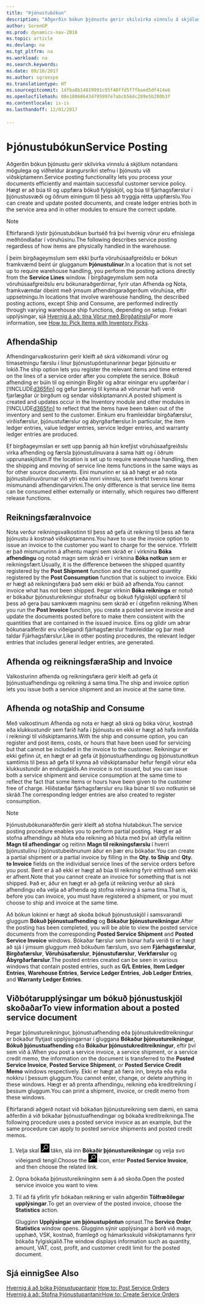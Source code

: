 ```yaml
---
title: "Þjónustubókun"
description: "Aðgerðin bókun þjónustu gerir skilvirka vinnslu á skjölum notandans mögulega og viðheldur árangursríkri stefnu í þjónustu við viðskiptamenn. Hægt er að búa til og uppfæra bókuð fylgiskjöl, og búa til fjárhagsfærslur í þjónustusvæði og öðrum einingum til þess að tryggja rétta uppfærslu."
author: SorenGP
ms.prod: dynamics-nav-2018
ms.topic: article
ms.devlang: na
ms.tgt_pltfrm: na
ms.workload: na
ms.search.keywords: 
ms.date: 09/18/2017
ms.author: sgroespe
ms.translationtype: HT
ms.sourcegitcommit: 1dfba8b14019991c95f40ffd5f7fbaed5df414eb
ms.openlocfilehash: 08e180686434795997e7abcb56dc289e5b280b3f
ms.contentlocale: is-is
ms.lasthandoff: 12/01/2017

---
```

# <a name="service-posting"></a><span data-ttu-id="cae28-104">Þjónustubókun</span><span class="sxs-lookup"><span data-stu-id="cae28-104">Service Posting</span></span>
<span data-ttu-id="cae28-105">Aðgerðin bókun þjónustu gerir skilvirka vinnslu á skjölum notandans mögulega og viðheldur árangursríkri stefnu í þjónustu við viðskiptamenn.</span><span class="sxs-lookup"><span data-stu-id="cae28-105">Service posting functionality lets you process your documents efficiently and maintain successful customer service policy.</span></span> <span data-ttu-id="cae28-106">Hægt er að búa til og uppfæra bókuð fylgiskjöl, og búa til fjárhagsfærslur í þjónustusvæði og öðrum einingum til þess að tryggja rétta uppfærslu.</span><span class="sxs-lookup"><span data-stu-id="cae28-106">You can create and update posted documents, and create ledger entries both in the service area and in other modules to ensure the correct update.</span></span>  

> [!NOTE]  
>  <span data-ttu-id="cae28-107">Eftirfarandi lýstir þjónustubókun burtséð frá því hvernig vörur eru efnislega meðhöndlaðar í vöruhúsinu.</span><span class="sxs-lookup"><span data-stu-id="cae28-107">The following describes service posting regardless of how items are physically handled in the warehouse.</span></span>  
>   
>  <span data-ttu-id="cae28-108">Í þeim birgðageymslum sem ekki þurfa vöruhúsaafgreiðslu er bókun framkvæmd beint úr glugganum **Þjónustulínur**.</span><span class="sxs-lookup"><span data-stu-id="cae28-108">In a location that is not set up to require warehouse handling, you perform the posting actions directly from the **Service Lines** window.</span></span> <span data-ttu-id="cae28-109">Í birgðageymslum sem nota vöruhúsaafgreiðslu eru bókunaraðgerðirnar, fyrir utan Afhenda og Nota, framkvæmdar óbeint með ýmsum afhendingaraðgerðum vöruhúsa, eftir uppsetningu.</span><span class="sxs-lookup"><span data-stu-id="cae28-109">In locations that involve warehouse handling, the described posting actions, except Ship and Consume, are performed indirectly through varying warehouse ship functions, depending on setup.</span></span> <span data-ttu-id="cae28-110">Frekari upplýsingar, sjá [Hvernig á að: tína Vörur með Birgðatínslu](warehouse-how-to-pick-items-with-inventory-picks.md)</span><span class="sxs-lookup"><span data-stu-id="cae28-110">For more information, see [How to: Pick Items with Inventory Picks](warehouse-how-to-pick-items-with-inventory-picks.md).</span></span>  

## <a name="ship"></a><span data-ttu-id="cae28-111">Afhenda</span><span class="sxs-lookup"><span data-stu-id="cae28-111">Ship</span></span>  
<span data-ttu-id="cae28-112">Afhendingarvalkosturinn gerir kleift að skrá viðkomandi vörur og tímasetningu færslu í línur þjónustupöntunarinnar þegar þjónustu er lokið.</span><span class="sxs-lookup"><span data-stu-id="cae28-112">The ship option lets you register the relevant items and time entered on the lines of a service order after you complete the service.</span></span> <span data-ttu-id="cae28-113">Bókuð afhending er búin til og einingin Birgðir og aðrar einingar eru uppfærðar í [!INCLUDE[d365fin](includes/d365fin_md.md)] og gefur þannig til kynna að vörurnar hafi verið fjarlægðar úr birgðum og sendar viðskiptamanni.</span><span class="sxs-lookup"><span data-stu-id="cae28-113">A posted shipment is created and updates occur in the Inventory module and other modules in [!INCLUDE[d365fin](includes/d365fin_md.md)] to reflect that the items have been taken out of the inventory and sent to the customer.</span></span> <span data-ttu-id="cae28-114">Einkum eru framleiddar birgðafærslur, virðisfærslur, þjónustufærslur og ábyrgðarfærslur.</span><span class="sxs-lookup"><span data-stu-id="cae28-114">In particular, the item ledger entries, value ledger entries, service ledger entries, and warranty ledger entries are produced.</span></span>  

<span data-ttu-id="cae28-115">Ef birgðageymslan er sett upp þannig að hún krefjist vöruhúsaafgreiðslu virka afhending og færsla þjónustulínuvara á sama hátt og í öðrum upprunaskjölum.</span><span class="sxs-lookup"><span data-stu-id="cae28-115">If the location is set up to require warehouse handling, then the shipping and moving of service line items functions in the same ways as for other source documents.</span></span> <span data-ttu-id="cae28-116">Eini munurinn er sá að hægt er að nota þjónustulínuvörurnar við ytri eða innri vinnslu, sem krefst tvenns konar mismunandi afhendingarvirkni.</span><span class="sxs-lookup"><span data-stu-id="cae28-116">The only difference is that service line items can be consumed either externally or internally, which requires two different release functions.</span></span>

## <a name="invoice"></a><span data-ttu-id="cae28-117">Reikningsfæra</span><span class="sxs-lookup"><span data-stu-id="cae28-117">Invoice</span></span>  
<span data-ttu-id="cae28-118">Nota verður reikningsvalkostinn til þess að gefa út reikning til þess að færa þjónustu á kostnað viðskiptamanns.</span><span class="sxs-lookup"><span data-stu-id="cae28-118">You have to use the invoice option to issue an invoice to the customer you want to charge for the service.</span></span> <span data-ttu-id="cae28-119">Yfirleitt er það mismunurinn á afhentu magni sem skráð er í virknina **Bóka afhendingu** og notað magn sem skráð er í virknina **Bóka notkun** sem er reikningsfært.</span><span class="sxs-lookup"><span data-stu-id="cae28-119">Usually, it is the difference between the shipped quantity registered by the **Post Shipment** function and the consumed quantity registered by the **Post Consumption** function that is subject to invoice.</span></span> <span data-ttu-id="cae28-120">Ekki er hægt að reikningsfæra það sem ekki er búið að afhenda.</span><span class="sxs-lookup"><span data-stu-id="cae28-120">You cannot invoice what has not been shipped.</span></span> <span data-ttu-id="cae28-121">Þegar virknin **Bóka reikninga** er notuð er bókaður þjónustureikningur stofnaður og bókuð fylgiskjöl uppfærð til þess að gera þau samkvæm magninu sem skráð er í útgefinn reikning.</span><span class="sxs-lookup"><span data-stu-id="cae28-121">When you run the **Post Invoice** function, you create a posted service invoice and update the documents posted before to make them consistent with the quantities that are contained in the issued invoice.</span></span> <span data-ttu-id="cae28-122">Eins og gildir um aðrar bókunaraðferðir eru viðeigandi fjárhagsfærslur framleiddar og þar með taldar Fjárhagsfærslur.</span><span class="sxs-lookup"><span data-stu-id="cae28-122">Like in other posting procedures, the relevant ledger entries that includes general ledger entries, are generated.</span></span>  

## <a name="ship-and-invoice"></a><span data-ttu-id="cae28-123">Afhenda og reikningsfæra</span><span class="sxs-lookup"><span data-stu-id="cae28-123">Ship and Invoice</span></span>  
<span data-ttu-id="cae28-124">Valkosturinn afhenda og reikningsfæra gerir kleift að gefa út þjónustuafhendingu og reikning á sama tíma.</span><span class="sxs-lookup"><span data-stu-id="cae28-124">The ship and invoice option lets you issue both a service shipment and an invoice at the same time.</span></span>  

## <a name="ship-and-consume"></a><span data-ttu-id="cae28-125">Afhenda og nota</span><span class="sxs-lookup"><span data-stu-id="cae28-125">Ship and Consume</span></span>  
<span data-ttu-id="cae28-126">Með valkostinum Afhenda og nota er hægt að skrá og bóka vörur, kostnað eða klukkustundir sem farið hafa í þjónustu en ekki er hægt að hafa innifalda í reikningi til viðskiptamanns.</span><span class="sxs-lookup"><span data-stu-id="cae28-126">With the ship and consume option, you can register and post items, costs, or hours that have been used for servicing but that cannot be included in the invoice to the customer.</span></span> <span data-ttu-id="cae28-127">Reikningur er ekki gefinn út, en hægt er að gefa út þjónustuafhendingu og þjónustunotkun samtímis til þess að gefa til kynna að viðskiptamaður hefur fengið vörur eða klukkustundir án endurgjalds.</span><span class="sxs-lookup"><span data-stu-id="cae28-127">An invoice is not issued, but you can issue both a service shipment and service consumption at the same time to reflect the fact that some items or hours have been given to the customer free of charge.</span></span> <span data-ttu-id="cae28-128">Hliðstæðar fjárhagsfærslur eru líka búnar til svo notkunin sé skráð.</span><span class="sxs-lookup"><span data-stu-id="cae28-128">The corresponding ledger entries are also created to register consumption.</span></span>  

> [!NOTE]  
>  <span data-ttu-id="cae28-129">Þjónustubókunaraðferðin gerir kleift að stofna hlutabókun.</span><span class="sxs-lookup"><span data-stu-id="cae28-129">The service posting procedure enables you to perform partial posting.</span></span> <span data-ttu-id="cae28-130">Hægt er að stofna afhendingu að hluta eða reikning að hluta með því að útfylla reitinn **Magn til afhendingar** og reitinn **Magn til reikningsfærslu** í hverri þjónustulínu í þjónustubeiðnunum áður en þær eru bókaðar.</span><span class="sxs-lookup"><span data-stu-id="cae28-130">You can create a partial shipment or a partial invoice by filling in the **Qty. to Ship** and **Qty. to Invoice** fields on the individual service lines of the service orders before you post.</span></span> <span data-ttu-id="cae28-131">Bent er á að ekki er hægt að búa til reikning fyrir eitthvað sem ekki er afhent.</span><span class="sxs-lookup"><span data-stu-id="cae28-131">Note that you cannot create an invoice for something that is not shipped.</span></span> <span data-ttu-id="cae28-132">Það er, áður en hægt er að gefa út reikning verður að skrá afhendingu eða velja að afhenda og stofna reikning á sama tíma.</span><span class="sxs-lookup"><span data-stu-id="cae28-132">That is, before you can invoice, you must have registered a shipment, or you must choose to ship and invoice at the same time.</span></span>  

<span data-ttu-id="cae28-133">Að bókun lokinni er hægt að skoða bókuð þjónustuskjöl í samsvarandi gluggum **Bókuð þjónustuafhending** og **Bókaður þjónustureikningur**.</span><span class="sxs-lookup"><span data-stu-id="cae28-133">After the posting has been completed, you will be able to view the posted service documents from the corresponding **Posted Service Shipment** and **Posted Service Invoice** windows.</span></span> <span data-ttu-id="cae28-134">Bókaðar færslur sem búnar hafa verið til er hægt að sjá í ýmsum gluggum með bókuðum færslum, svo sem **Fjárhagsfærslur**, **Birgðafærslur**, **Vöruhúsafærslur**, **Þjónustufærslur**, **Verkfærslur** og **Ábyrgðarfærslur**.</span><span class="sxs-lookup"><span data-stu-id="cae28-134">The posted entries created can be seen in various windows that contain posted entries, such as **G/L Entries**, **Item Ledger Entries**, **Warehouse Entries**, **Service Ledger Entries**, **Job Ledger Entries**, and **Warranty Ledger Entries**.</span></span>  

## <a name="to-view-information-about-a-posted-service-document"></a><span data-ttu-id="cae28-135">Viðbótarupplýsingar um bókuð þjónustuskjöl skoðaðar</span><span class="sxs-lookup"><span data-stu-id="cae28-135">To view information about a posted service document</span></span>  
<span data-ttu-id="cae28-136">Þegar þjónustureikningur, þjónustuafhending eða þjónustukreditreikningur er bókaður flytjast upplýsingarnar í gluggana **Bókaður þjónustureikningur**, **Bókuð þjónustuafhending** eða **Bókaður þjónustukreditreikningur**, eftir því sem við á.</span><span class="sxs-lookup"><span data-stu-id="cae28-136">When you post a service invoice, a service shipment, or a service credit memo, the information on the document is transferred to the **Posted Service Invoice**, **Posted Service Shipment**, or **Posted Service Credit Memo** windows respectively.</span></span> <span data-ttu-id="cae28-137">Ekki er hægt að færa inn, breyta eða eyða nokkru í þessum gluggum.</span><span class="sxs-lookup"><span data-stu-id="cae28-137">You cannot enter, change, or delete anything in these windows.</span></span> <span data-ttu-id="cae28-138">Hægt er að prenta afhendingu, reikning eða kreditreikning í þessum gluggum.</span><span class="sxs-lookup"><span data-stu-id="cae28-138">You can print a shipment, invoice, or credit memo from these windows.</span></span>  

<span data-ttu-id="cae28-139">Eftirfarandi aðgerð notast við bókaðan þjónustureikning sem dæmi, en sama aðferðin á við bókaðar þjónustuafhendingar og bókaða kreditreikninga.</span><span class="sxs-lookup"><span data-stu-id="cae28-139">The following procedure uses a posted service invoice as an example, but the same procedure can apply to posted service shipments and posted credit memos.</span></span>  

1. <span data-ttu-id="cae28-140">Velja skal ![Leit að síðu eða skýrslu](media/ui-search/search_small.png "Leit að síðu eða skýrslu táknið") tákn, slá inn **Bókaðir þjónustureikningar** og velja svo viðeigandi tengil.</span><span class="sxs-lookup"><span data-stu-id="cae28-140">Choose the ![Search for Page or Report](media/ui-search/search_small.png "Search for Page or Report icon") icon, enter **Posted Service Invoice**, and then choose the related link.</span></span>  
2. <span data-ttu-id="cae28-141">Opna bókaða þjónustureikninginn sem á að skoða.</span><span class="sxs-lookup"><span data-stu-id="cae28-141">Open the posted service invoice you want to view.</span></span>  
3. <span data-ttu-id="cae28-142">Til að fá yfirlit yfir bókaðan reikning er valin aðgerðin **Tölfræðilegar upplýsingar**.</span><span class="sxs-lookup"><span data-stu-id="cae28-142">To get an overview of the posted invoice, choose the **Statistics** action.</span></span>  

    <span data-ttu-id="cae28-143">Glugginn **Upplýsingar um þjónustupöntun** opnast.</span><span class="sxs-lookup"><span data-stu-id="cae28-143">The **Service Order Statistics** window opens.</span></span> <span data-ttu-id="cae28-144">Glugginn sýnir upplýsingar á borð við magn, upphæð, VSK, kostnað, framlegð og hámarksskuld viðskiptamanns fyrir bókaða fylgiskjalið.</span><span class="sxs-lookup"><span data-stu-id="cae28-144">The window displays information such as quantity, amount, VAT, cost, profit, and customer credit limit for the posted document.</span></span>

## <a name="see-also"></a><span data-ttu-id="cae28-145">Sjá einnig</span><span class="sxs-lookup"><span data-stu-id="cae28-145">See Also</span></span>  
<span data-ttu-id="cae28-146">[Hvernig á að bóka Þjónustupantanir](service-how-to-post-service-orders.md) </span><span class="sxs-lookup"><span data-stu-id="cae28-146">[How to: Post Service Orders](service-how-to-post-service-orders.md) </span></span>  
[<span data-ttu-id="cae28-147">Hvernig á að: Stofna Þjónustupantanir</span><span class="sxs-lookup"><span data-stu-id="cae28-147">How to: Create Service Orders</span></span>](service-how-to-create-service-orders.md)

